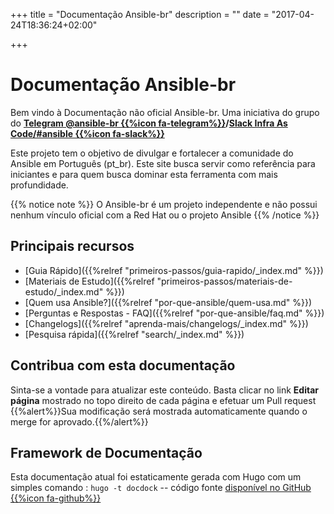 +++
title = "Documentação Ansible-br"
description = ""
date = "2017-04-24T18:36:24+02:00"

+++

# Documentação Ansible-br
Bem vindo à Documentação não oficial Ansible-br. Uma iniciativa do grupo do **[Telegram @ansible-br {{%icon fa-telegram%}}](https://t.me/ansiblebr)/[Slack Infra As Code/#ansible {{%icon fa-slack%}}](https://infraascode.slack.com)**

Este projeto tem o objetivo de divulgar e fortalecer a comunidade do Ansible em Português (pt_br). Este site busca servir como referência para iniciantes e para quem busca dominar esta ferramenta com mais profundidade.

{{% notice note %}}
O Ansible-br é um projeto independente e não possui nenhum vínculo oficial com a Red Hat ou o projeto Ansible
{{% /notice %}}


## Principais recursos
* [Guia Rápido]({{%relref "primeiros-passos/guia-rapido/_index.md" %}})
* [Materiais de Estudo]({{%relref "primeiros-passos/materiais-de-estudo/_index.md" %}})
* [Quem usa Ansible?]({{%relref "por-que-ansible/quem-usa.md" %}})
* [Perguntas e Respostas - FAQ]({{%relref "por-que-ansible/faq.md" %}})
* [Changelogs]({{%relref "aprenda-mais/changelogs/_index.md" %}})
* [Pesquisa rápida]({{%relref "search/_index.md" %}})

## Contribua com esta documentação
Sinta-se a vontade para atualizar este conteúdo. Basta clicar no link **Editar página** mostrado no topo direito de cada página e efetuar um Pull request
{{%alert%}}Sua modificação será mostrada automaticamente quando o merge for aprovado.{{%/alert%}}


## Framework de Documentação
Esta documentação atual foi estaticamente gerada com Hugo com um simples comando : `hugo -t docdock` -- código fonte [disponível no GitHub {{%icon fa-github%}}](https://github.com/vjeantet/hugo-theme-docDock)
